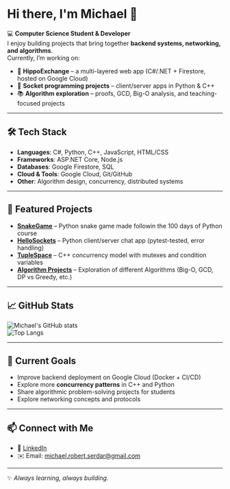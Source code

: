 # Hi there, I'm Michael 👋  

💻 **Computer Science Student & Developer**  
I enjoy building projects that bring together **backend systems, networking, and algorithms**.  
Currently, I’m working on:  
- 🚀 **HippoExchange** – a multi-layered web app (C#/.NET + Firestore, hosted on Google Cloud)  
- 🔌 **Socket programming projects** – client/server apps in Python & C++  
- 📚 **Algorithm exploration** – proofs, GCD, Big-O analysis, and teaching-focused projects   

---

## 🛠️ Tech Stack  
- **Languages**: C#, Python, C++, JavaScript, HTML/CSS  
- **Frameworks**: ASP.NET Core, Node.js  
- **Databases**: Google Firestore, SQL  
- **Cloud & Tools**: Google Cloud, Git/GitHub  
- **Other**: Algorithm design, concurrency, distributed systems  

---

## 📌 Featured Projects  
- [**SnakeGame**](https://github.com/michaelserdar/python-snake-game) – Python snake game made followin the 100 days of Python course  
- [**HelloSockets**](https://github.com/michaelserdar/simple-chat-app) – Python client/server chat app (pytest-tested, error handling)  
- [**TupleSpace**](#) – C++ concurrency model with mutexes and condition variables  
- [**Algorithm Projects**](https://github.com/michaelserdar/algorithm-projects) – Exploration of different Algorithms (Big-O, GCD, DP vs Greedy, etc.)  

---

## 📈 GitHub Stats  
![Michael's GitHub stats](https://github-readme-stats.vercel.app/api?username=michaelserdar&show_icons=true&theme=radical)  
![Top Langs](https://github-readme-stats.vercel.app/api/top-langs/?username=michaelserdar&layout=compact&theme=radical)  

---

## 🌱 Current Goals  
- Improve backend deployment on Google Cloud (Docker + CI/CD)  
- Explore more **concurrency patterns** in C++ and Python  
- Share algorithmic problem-solving projects for students
- Explore networking concepts and protocols  

---

## 📫 Connect with Me  
- 💼 [LinkedIn](https://www.linkedin.com/in/michael-serdar-55344984)    
- ✉️ Email: michael.robert.serdar@gmail.com 

---

✨ _Always learning, always building._  
